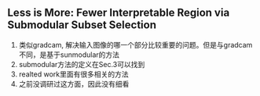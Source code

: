## Less is More: Fewer Interpretable Region via Submodular Subset Selection
1. 类似gradcam, 解决输入图像的哪一个部分比较重要的问题。但是与gradcam不同，是基于sunmodular的方法
2. submodular方法的定义在Sec.3可以找到
3. realted work里面有很多相关的方法
4. 之前没调研过这方面，因此没有细看
